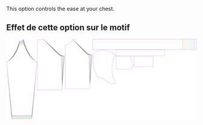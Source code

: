 
This option controls the ease at your chest.


## Effet de cette option sur le motif
![This image shows the effect of this option by superimposing several variants that have a different value for this option](hugo_chestease_sample.svg "Effect of this option on the pattern")
